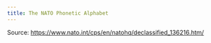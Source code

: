 ```yaml
---
title: The NATO Phonetic Alphabet
---
```


Source: https://www.nato.int/cps/en/natohq/declassified_136216.htm/
